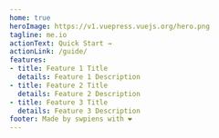 ```yaml
---
home: true
heroImage: https://v1.vuepress.vuejs.org/hero.png
tagline: me.io
actionText: Quick Start →
actionLink: /guide/
features:
- title: Feature 1 Title
  details: Feature 1 Description
- title: Feature 2 Title
  details: Feature 2 Description
- title: Feature 3 Title
  details: Feature 3 Description
footer: Made by swpiens with ❤️
---
```

